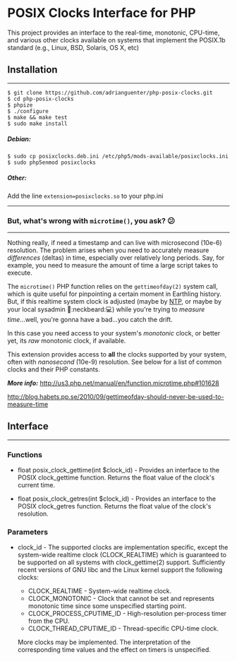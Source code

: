 # POSIX Clocks Interface for PHP

This project provides an interface to the real-time, monotonic, CPU-time,
and various other clocks available on systems that implement the POSIX.1b
standard (e.g., Linux, BSD, Solaris, OS X, etc)


## Installation
-----
~~~
$ git clone https://github.com/adrianguenter/php-posix-clocks.git
$ cd php-posix-clocks
$ phpize
$ ./configure
$ make && make test
$ sudo make install
~~~

##### Debian:
~~~
$ sudo cp posixclocks.deb.ini /etc/php5/mods-available/posixclocks.ini
$ sudo php5enmod posixclocks
~~~

##### Other:
Add the line `extension=posixclocks.so` to your php.ini

-----

### But, what's wrong with `microtime()`, you ask? :confused:
-----

Nothing really, if need a timestamp and can live with microsecond (10e-6)
resolution. The problem arises when you need to accurately measure
_differences_ (deltas) in time, especially over relatively long periods.
Say, for example, you need to measure the amount of time a large script takes
to execute.

The `microtime()` PHP function relies on the `gettimeofday(2)` system call,
which is quite useful for pinpointing a certain moment in Earthling history.
But, if this realtime system clock is adjusted (maybe by [NTP](https://en.wikipedia.org/wiki/Network_Time_Protocol),
or maybe by your local sysadmin :fu::neckbeard::computer:) while you're trying
to _measure time_...well, you're gonna have a bad...you catch the drift.

In this case you need access to your system's _monotonic_ clock, or better yet,
its _raw_ monotonic clock, if available.

This extension provides access to **all** the clocks supported by your system,
often with _nanosecond_ (10e-9) resolution. See below for a list of common clocks
and their PHP constants.

_**More info:**_
http://us3.php.net/manual/en/function.microtime.php#101628

http://blog.habets.pp.se/2010/09/gettimeofday-should-never-be-used-to-measure-time


## Interface
-----

### Functions
* float posix_clock_gettime(int $clock_id) -
   Provides an interface to the POSIX clock_gettime function.
   Returns the float value of the clock's current time.
 
* float posix_clock_getres(int $clock_id) -
   Provides an interface to the POSIX clock_getres function.
  Returns the float value of the clock's resolution.

### Parameters
* clock_id - 
  The supported clocks are implementation specific, except the system-wide realtime
  clock (CLOCK_REALTIME) which is guaranteed to be supported on all systems with
  clock_gettime(2) support. Sufficiently recent versions of GNU libc and the Linux
  kernel support the following clocks:
  
  * CLOCK_REALTIME - System-wide realtime clock.
  * CLOCK_MONOTONIC - Clock that cannot be set and represents monotonic time since
     some unspecified starting point.
  * CLOCK_PROCESS_CPUTIME_ID - High-resolution per-process timer from the CPU.
  * CLOCK_THREAD_CPUTIME_ID - Thread-specific CPU-time clock.

  More clocks may be implemented. The interpretation of the corresponding time values
  and the effect on timers is unspecified.
  